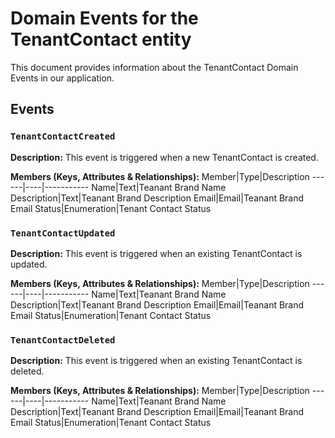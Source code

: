 # Domain Events for the TenantContact entity

This document provides information about the TenantContact Domain Events in our application.

## Events

### `TenantContactCreated`

**Description:**
This event is triggered when a new TenantContact is created.

**Members (Keys, Attributes & Relationships):**
Member|Type|Description
------|----|-----------
Name|Text|Teanant Brand Name
Description|Text|Teanant Brand Description
Email|Email|Teanant Brand Email
Status|Enumeration|Tenant Contact Status


### `TenantContactUpdated`

**Description:** 
This event is triggered when an existing TenantContact is updated.

**Members (Keys, Attributes & Relationships):**
Member|Type|Description
------|----|-----------
Name|Text|Teanant Brand Name
Description|Text|Teanant Brand Description
Email|Email|Teanant Brand Email
Status|Enumeration|Tenant Contact Status


### `TenantContactDeleted`

**Description:**
This event is triggered when an existing TenantContact is deleted.

**Members (Keys, Attributes & Relationships):**
Member|Type|Description
------|----|-----------
Name|Text|Teanant Brand Name
Description|Text|Teanant Brand Description
Email|Email|Teanant Brand Email
Status|Enumeration|Tenant Contact Status


